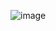 

![image](https://github.com/Jpiramos/Departamento_Funcionario/assets/102618195/5232275d-5a6c-46f7-9cac-afae775937c6)
